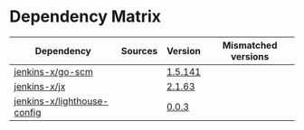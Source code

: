# Dependency Matrix

Dependency | Sources | Version | Mismatched versions
---------- | ------- | ------- | -------------------
[jenkins-x/go-scm](https://github.com/jenkins-x/go-scm) |  | [1.5.141]() | 
[jenkins-x/jx](https://github.com/jenkins-x/jx) |  | [2.1.63](https://github.com/jenkins-x/jx/releases/tag/v2.1.63) | 
[jenkins-x/lighthouse-config](https://github.com/jenkins-x/lighthouse-config) |  | [0.0.3]() | 
